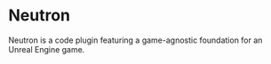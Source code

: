 # Neutron

Neutron is a code plugin featuring a game-agnostic foundation for an Unreal Engine game.
